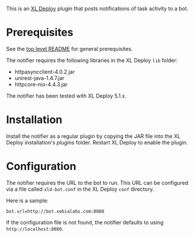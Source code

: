 This is an [XL Deploy](https://www.xebialabs.com/products/xl-deploy) plugin that posts notifications of task activity to a bot.

# Prerequisites

See the [top level README](../README.md#prerequisites) for general prerequisites.

The notifier requires the following libraries in the XL Deploy `lib` folder:

* httpasyncclient-4.0.2.jar
* unirest-java-1.4.7.jar
* httpcore-nio-4.4.3.jar

The notifier has been tested with XL Deploy 5.1.x.

# Installation

Install the notifier as a regular plugin by copying the JAR file into the XL Deploy installation's _plugins_ folder. Restart XL Deploy to enable the plugin.

# Configuration

The notifier requires the URL to the bot to run. This URL can be configured via a file called `xld-bot.conf` in the XL Deploy `conf` directory.

Here is a sample:

```
bot.url=http://bot.xebialabs.com:8080
```

If the configuration file is not found, the notifier defaults to using `http://localhost:8080`.
